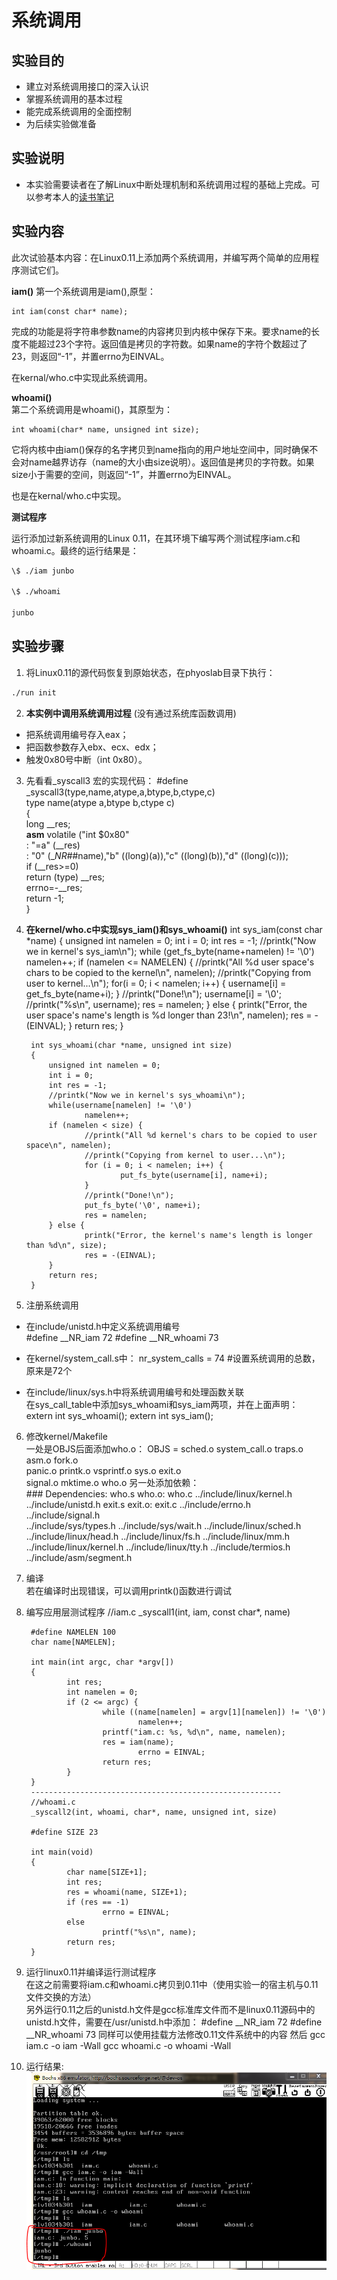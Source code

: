 # 系统调用
## 实验目的
+ 建立对系统调用接口的深入认识
+ 掌握系统调用的基本过程
+ 能完成系统调用的全面控制
+ 为后续实验做准备

## 实验说明
+ 本实验需要读者在了解Linux中断处理机制和系统调用过程的基础上完成。可以参考本人的[读书笔记](https://github.com/junbo-hu/phy_os/tree/master/3-exper03-systemcall/chapter05_note.md)

## 实验内容
此次试验基本内容：在Linux0.11上添加两个系统调用，并编写两个简单的应用程序测试它们。

**iam()**
第一个系统调用是iam(),原型：   

    int iam(const char* name);

  完成的功能是将字符串参数name的内容拷贝到内核中保存下来。要求name的长度不能超过23个字符。返回值是拷贝的字符数。如果name的字符个数超过了23，则返回“-1”，并置errno为EINVAL。

  在kernal/who.c中实现此系统调用。

  **whoami()**   
第二个系统调用是whoami()，其原型为：

    int whoami(char* name, unsigned int size);

它将内核中由iam()保存的名字拷贝到name指向的用户地址空间中，同时确保不会对name越界访存（name的大小由size说明）。返回值是拷贝的字符数。如果size小于需要的空间，则返回“-1”，并置errno为EINVAL。

也是在kernal/who.c中实现。

**测试程序**

运行添加过新系统调用的Linux 0.11，在其环境下编写两个测试程序iam.c和whoami.c。最终的运行结果是：
```bash
\$ ./iam junbo

\$ ./whoami

junbo
```

## 实验步骤
1. 将Linux0.11的源代码恢复到原始状态，在phyoslab目录下执行：
```bash
./run init
```
2. **本实例中调用系统调用过程** (没有通过系统库函数调用)
 + 把系统调用编号存入eax；
 + 把函数参数存入ebx、ecx、edx；
 + 触发0x80号中断（int 0x80）。

3. 先看看_syscall3 宏的实现代码：
          #define _syscall3(type,name,atype,a,btype,b,ctype,c) \
          type name(atype a,btype b,ctype c) \
          { \
          long __res; \
          __asm__ volatile ("int $0x80" \
              : "=a" (__res) \
              : "0" (__NR_##name),"b" ((long)(a)),"c" ((long)(b)),"d" ((long)(c))); \
          if (__res>=0) \
              return (type) __res; \
          errno=-__res; \
          return -1; \
          }

4. **在kernel/who.c中实现sys_iam()和sys_whoami()**
        int sys_iam(const char *name)
        {
            unsigned int namelen = 0;
            int i = 0;
            int res = -1;
            //printk("Now we in kernel's sys_iam\n");
            while (get_fs_byte(name+namelen) != '\0')
                    namelen++;
            if (namelen <= NAMELEN) {
                    //printk("All %d user space's chars to be copied to the kernel\n", namelen);
                    //printk("Copying from user to kernel...\n");
                    for(i = 0; i < namelen; i++) {
                            username[i] = get_fs_byte(name+i);
                    }
                    //printk("Done!\n");
                    username[i] = '\0';
                    //printk("%s\n", username);
                    res = namelen;
            } else {
                    printk("Error, the user space's name's length is %d longer than 23!\n", namelen);
                    res = -(EINVAL);
            }
            return res;
        }

        int sys_whoami(char *name, unsigned int size)
        {
            unsigned int namelen = 0;
            int i = 0;
            int res = -1;
            //printk("Now we in kernel's sys_whoami\n");
            while(username[namelen] != '\0')
                    namelen++;
            if (namelen < size) {
                    //printk("All %d kernel's chars to be copied to user space\n", namelen);
                    //printk("Copying from kernel to user...\n");
                    for (i = 0; i < namelen; i++) {
                            put_fs_byte(username[i], name+i);
                    }
                    //printk("Done!\n");
                    put_fs_byte('\0', name+i);
                    res = namelen;
            } else {
                    printk("Error, the kernel's name's length is longer than %d\n", size);
                    res = -(EINVAL);
            }
            return res;
        }

5. 注册系统调用
  + 在include/unistd.h中定义系统调用编号    
                #define __NR_iam        72
                #define __NR_whoami     73

  + 在kernel/system_call.s中：
                nr_system_calls = 74 #设置系统调用的总数，原来是72个

  + 在include/linux/sys.h中将系统调用编号和处理函数关联    
  在sys_call_table中添加sys_whoami和sys_iam两项，并在上面声明：
                extern int sys_whoami();
                extern int sys_iam();

6. 修改kernel/Makefile    
一处是OBJS后面添加who.o：
                OBJS  = sched.o system_call.o traps.o asm.o fork.o \
                panic.o printk.o vsprintf.o sys.o exit.o \
                signal.o mktime.o who.o
另一处添加依赖：    
          \### Dependencies:
          who.s who.o: who.c ../include/linux/kernel.h ../include/unistd.h
          exit.s exit.o: exit.c ../include/errno.h ../include/signal.h \
            ../include/sys/types.h ../include/sys/wait.h ../include/linux/sched.h \
            ../include/linux/head.h ../include/linux/fs.h ../include/linux/mm.h \
            ../include/linux/kernel.h ../include/linux/tty.h ../include/termios.h \
            ../include/asm/segment.h

7. 编译    
若在编译时出现错误，可以调用printk()函数进行调试

8. 编写应用层测试程序
        //iam.c
        _syscall1(int, iam, const char*, name)

        #define NAMELEN 100
        char name[NAMELEN];

        int main(int argc, char *argv[])
        {
                int res;
                int namelen = 0;
                if (2 <= argc) {
                        while ((name[namelen] = argv[1][namelen]) != '\0')
                                namelen++;
                        printf("iam.c: %s, %d\n", name, namelen);
                        res = iam(name);
                                errno = EINVAL;
                        return res;
                }
        }
        --------------------------------------------------------
        //whoami.c
        _syscall2(int, whoami, char*, name, unsigned int, size)

        #define SIZE 23

        int main(void)
        {
                char name[SIZE+1];
                int res;
                res = whoami(name, SIZE+1);
                if (res == -1)
                        errno = EINVAL;
                else
                        printf("%s\n", name);
                return res;
        }

9. 运行linux0.11并编译运行测试程序    
在这之前需要将iam.c和whoami.c拷贝到0.11中（使用实验一的宿主机与0.11文件交换的方法）    
另外运行0.11之后的unistd.h文件是gcc标准库文件而不是linux0.11源码中的unistd.h文件，需要在/usr/unistd.h中添加：
        #define __NR_iam        72
        #define __NR_whoami     73
        同样可以使用挂载方法修改0.11文件系统中的内容
然后
        gcc iam.c -o iam -Wall
        gcc whoami.c -o whoami -Wall

10. 运行结果:    
![systemcall](./images/syscall.PNG)

